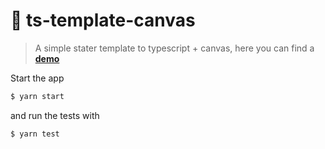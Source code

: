 # 💙 ts-template-canvas
> A simple stater template to typescript + canvas, here you can find a [**demo**](https://souzaramon.github.io/ts-template-canvas)

Start the app

```sh
$ yarn start
```

and run the tests with

```sh
$ yarn test
```
